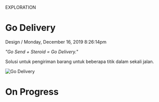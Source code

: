 <p class="type">EXPLORATION</p>

# Go Delivery

<p class="meta">Design  /  Monday, December 16, 2019 8:26:14pm</p>

*"Go Send + Steroid = Go Delivery."*

Solusi untuk pengiriman barang untuk beberapa titik dalam sekali jalan.

![Go Delivery](https://farooq-agent.web.app/assets/images/works/large/go-delivery.jpg)

# On Progress
